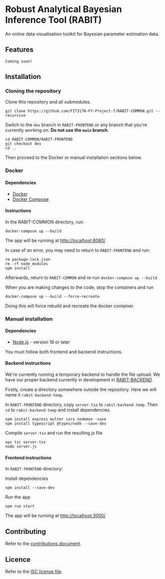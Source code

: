 # Robust Analytical Bayesian Inference Tool (RABIT)

An online data visualisation toolkit for Bayesian parameter estimation data.

## Features

`Coming soon!`
<!-- TODO -->

## Installation

### Cloning the repository

Clone this repository and all submodules.

```
git clone https://github.com/FIT3170-FY-Project-7/RABIT-COMMON.git --recursive
```

Switch to the `dev` branch in `RABIT-FRONTEND` or any branch that you're currently working on. **Do not use the `main` branch**.

```
cd RABIT-COMMON/RABIT-FRONTEND
git checkout dev
cd ..
```

Then proceed to the Docker or manual installation sections below.

### Docker

#### Dependencies

- [Docker](https://docs.docker.com/get-docker/)
- [Docker Compose](https://docs.docker.com/compose/install/)

#### Instructions

In the RABIT-COMMON directory, run:

```
docker-compose up --build
```

The app will be running at <http://localhost:8080/>

In case of an error, you may need to return to `RABIT-FRONTEND` and run:

```
rm package-lock.json
rm -rf node_modules
npm install
```

Afterwards, return to `RABIT-COMMON` and re-run `docker-compose up --build`

When you are making changes to the code, stop the containers and run

```
docker-compose up --build --force-recreate
```

Doing this will force rebuild and recreate the docker container.

### Manual installation

#### Dependencies

- [Node.js](https://nodejs.org/en/) - version 18 or later

You must follow both frontend and backend instructions.

#### Backend instructions

We're currently running a temporary backend to handle the file upload. We have our proper backend currently in development in [RABIT-BACKEND](https://github.com/FIT3170-FY-Project-7/RABIT-BACKEND).

Firstly, create a directory somewhere outside the repository. Here we will name it `rabit-backend-temp`.

In `RABIT-FRONTEND` directory, copy `server.tsx` to `rabit-backend-temp`. Then `cd` to `rabit-backend-temp` and install dependencies.

```
npm install express multer cors nodemon -save
npm install typescript @types/node --save-dev
```

Compile `server.tsx` and run the resulting js file

```
npx tsc server.tsx
node server.js
```

#### Frontend instructions

In `RABIT-FRONTEND` directory:

Install dependencies

```
npm install --save-dev
```

Run the app

```
npm run start
```

The app will be running at <http://localhost:3000/>

## Contributing

Refer to the [contributions document](CONTRIBUTING.md).
<!-- TODO: Setup all-contributors if not done already! -->

## Licence

Refer to the [ISC license file](LICENSE.md).
